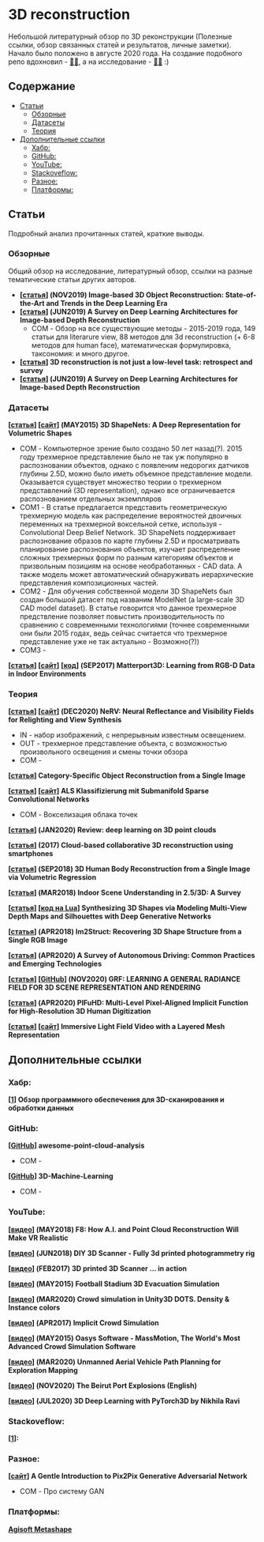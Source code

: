 # 3D reconstruction
Небольшой литературный обзор по 3D реконструкции (Полезные ссылки, обзор связанных статей и результатов, личные заметки). Начало было положено в августе 2020 года. На создание подобного репо вдохновил - [:mage_man:](https://github.com/timzhang642/3D-Machine-Learning), а на исследование - [:mage_man:](https://www.cs.sfu.ca/~furukawa/) :)



## Содержание

- [Статьи](#papers)
  - [Обзорные](#review)
  - [Датасеты](#dataset)
  - [Теория](#theory)
- [Дополнительные ссылки](#links)
  - [Хабр:](#habr)
  - [GitHub:](#github)
  - [YouTube:](#youtube)
  - [Stackoveflow:](#stackoveflow)
  - [Разное:](#other)
  - [Платформы:](#platform)



<a name="papers" />

## Статьи

Подробный анализ прочитанных статей, краткие выводы.



<a name="review" />

### Обзорные

Общий обзор на исследование, литературный обзор, ссылки на разные тематические статьи других авторов.

- **[[статья](https://arxiv.org/pdf/1906.06543.pdf)] (NOV2019) Image-based 3D Object Reconstruction: State-of-the-Art and Trends in the Deep Learning Era**
- **[[статья](https://arxiv.org/pdf/1906.06113.pdf)] (JUN2019) A Survey on Deep Learning Architectures for Image-based Depth Reconstruction**
  - COM - Обзор на все существующие методы - 2015-2019 года, 149 статьи для literarure view, 88 методов для 3d reconstruction (+ 6-8 методов для human face), математическая формулировка, таксономия: и много другое. 
- **[[статья](https://vision.cs.princeton.edu/projects/2012/3DnotLow/report.pdf)] 3D reconstruction is not just a low-level task: retrospect and survey**
- **[[статья](https://arxiv.org/pdf/1906.06113v1.pdf)] (JUN2019) A Survey on Deep Learning Architectures for Image-based Depth Reconstruction**

<a name="dataset" />

### Датасеты

**[[статья](http://3dshapenets.cs.princeton.edu/paper.pdf)] [[сайт](http://3dshapenets.cs.princeton.edu/)] (MAY2015) 3D ShapeNets: A Deep Representation for Volumetric Shapes**

- COM - Компьютерное зрение было создано 50 лет назад(?). 2015 году трехмерное представление было не так уж популярно в распозновании объектов, однако с появленим недорогих датчиков глубины 2.5D, можно было иметь объемное представление модели. Оказывается существует множество теории о трехмерном представлений (3D representation), однако все ограничевается распознованием отдельных экземпляров
- COM1 - В статье предлагается представить геометрическую трехмерную модель как распределение вероятностей двоичных переменных на трехмерной воксельной сетке, используя - Convolutional Deep Belief Network. 3D ShapeNets поддерживает распознование образов по карте глубины 2.5D и просматривать планирование распознования объектов, изучает распределение сложных трехмерных форм по разным категориям объектов и призвольным позициям на основе необработанных - CAD data. А также модель может автоматический обнаруживать иерархические представления композиционных частей. 
- COM2 - Для обучения собственной модели 3D ShapeNets был создан большой датасет под названим ModelNet (a large-scale 3D CAD model dataset). В статье говорится что данное трехмерное предствление позволяет повыстить производительность по сравнению с современными технологиями (точнее современными они были 2015 годах, ведь сейчас считается что трехмерное представление уже не так актуально - Возможно(?))
- COM3 - 

**[[статья](https://arxiv.org/pdf/1709.06158.pdf)] [[сайт](https://niessner.github.io/Matterport/)] [[код](https://github.com/niessner/Matterport)] (SEP2017) Matterport3D: Learning from RGB-D Data in Indoor Environments**

<a name="theory"/>

### Теория

**[[статья](https://arxiv.org/pdf/2012.03927.pdf)] [[сайт](https://pratulsrinivasan.github.io/nerv/)] (DEC2020) NeRV: Neural Reflectance and Visibility Fields for Relighting and View Synthesis**

- IN - набор изображений, с непрерывным известным освещением.
- OUT - трехмерное представление объекта, с возможностью произвольного освещения и смены точки обзора
- COM - 

**[[статья](https://abhishekkar.info/categoryshapes.pdf)] Category-Specific Object Reconstruction from a Single Image**

**[[статья](https://www.dgpf.de/src/tagung/jt2019/proceedings/proceedings/papers/23_3LT2019_Schmohl_Soergel.pdf)] [[сайт](https://www.ifp.uni-stuttgart.de/en/research/remote_sensing/als_point_cloud_classification/)] ALS Klassifizierung mit Submanifold Sparse Convolutional Networks**

- COM - Вокселизация облака точек

**[[статья](https://arxiv.org/pdf/2001.06280v1.pdf)] (JAN2020) Review: deep learning on 3D point clouds**

**[[статья](https://sci-hub.se/10.1145/3150165.3150166)] (2017) Cloud-based collaborative 3D reconstruction using smartphones**  

**[[статья](https://arxiv.org/pdf/1809.03770.pdf)] (SEP2018) 3D Human Body Reconstruction from a Single Image via Volumetric Regression**

**[[статья](https://arxiv.org/pdf/1803.03352v1.pdf)] (MAR2018) Indoor Scene Understanding in 2.5/3D: A Survey**

**[[статья]()] [[код на Lua](https://github.com/Amir-Arsalan/Synthesize3DviaDepthOrSil)] Synthesizing 3D Shapes via Modeling Multi-View Depth Maps and Silhouettes with Deep Generative Networks**

**[[статья](https://arxiv.org/pdf/1804.05469.pdf)] (APR2018) Im2Struct: Recovering 3D Shape Structure from a Single RGB Image**

**[[статья](https://arxiv.org/pdf/1906.05113.pdf)] (APR2020) A Survey of Autonomous Driving: Common Practices and Emerging Technologies**

**[[статья](https://arxiv.org/pdf/2010.04595.pdf)] [[GitHub](https://github.com/alextrevithick/GRF)] (NOV2020) GRF: LEARNING A GENERAL RADIANCE FIELD FOR 3D SCENE REPRESENTATION AND RENDERING**

**[[статья](https://arxiv.org/pdf/2004.00452.pdf)] (APR2020) PIFuHD: Multi-Level Pixel-Aligned Implicit Function for High-Resolution 3D Human Digitization**

**[[статья](https://storage.googleapis.com/immersive-lf-video-siggraph2020/ImmersiveLightFieldVideoWithALayeredMeshRepresentation.pdf)] [[сайт](https://augmentedperception.github.io/deepviewvideo/)] Immersive Light Field Video with a Layered Mesh Representation**

<a name="links" />

## Дополнительные ссылки

<a name="habr" />

### Хабр:

**[[1](https://habr.com/ru/company/top3dshop/blog/511026/)] Обзор программного обеспечения для 3D-сканирования и обработки данных**

<a name="github" />

### GitHub:

**[[GitHub](https://github.com/Yochengliu/awesome-point-cloud-analysis#---recent-papers-from-2017)] awesome-point-cloud-analysis**

- COM - 

**[[GitHub](https://github.com/aktumar/3D-Machine-Learning)] 3D-Machine-Learning**

- COM - 

<a name="youtube" />

### YouTube:

**[[видео](https://www.youtube.com/watch?v=xEwKarW1ZF4)] (MAY2018) F8: How A.I. and Point Cloud Reconstruction Will Make VR Realistic**

**[[видео](https://www.youtube.com/watch?v=CBpZtnu1Mig)] (JUN2018) DIY 3D Scanner - Fully 3d printed photogrammetry rig**

**[[видео](https://www.youtube.com/watch?v=3Wq3vU6Ea6A)] (FEB2017) 3D printed 3D Scanner ... in action**

**[[видео](https://www.youtube.com/watch?v=bTp1DRfULII)] (MAY2015) Football Stadium 3D Evacuation Simulation**

**[[видео](https://www.youtube.com/watch?v=y9SMd9NwoC0)] (MAR2020) Crowd simulation in Unity3D DOTS. Density & Instance colors**

**[[видео](https://www.youtube.com/watch?v=9SVC7XBhBpk)] (APR2017) Implicit Crowd Simulation**

**[[видео](https://www.youtube.com/watch?v=dR5G5SNI5T4)] (MAY2015) Oasys Software - MassMotion, The World's Most Advanced Crowd Simulation Software**

**[[видео](https://www.youtube.com/watch?v=o1RbLLVwFTA&feature=emb_title)] (MAR2020) Unmanned Aerial Vehicle Path Planning for Exploration Mapping**

**[[видео](https://www.youtube.com/watch?v=-mQ60wNgKrQ&feature=youtu.be)] (NOV2020) The Beirut Port Explosions (English)**

**[[видео](https://www.youtube.com/watch?v=eCDBA_SbxCE)] (JUL2020) 3D Deep Learning with PyTorch3D by Nikhila Ravi**

<a name="stackoveflow" />

### Stackoveflow:

**[[1](https://stackoverflow.com/questions/7705377/3d-reconstruction-how-to-create-3d-model-from-2d-image)]:** 

<a name="other" />

### Разное:

**[[сайт](https://machinelearningmastery.com/a-gentle-introduction-to-pix2pix-generative-adversarial-network/)] A Gentle Introduction to Pix2Pix Generative Adversarial Network**

- COM - Про систему GAN

<a name="platform" />

### Платформы:

**[Agisoft Metashape](https://www.agisoft.com/)**

